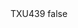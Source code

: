 <?xml version="1.0" encoding="UTF-8"?>
<CustomMetadata xmlns="http://soap.sforce.com/2006/04/metadata">
    <label>TXU439</label>
    <protected>false</protected>
</CustomMetadata>
